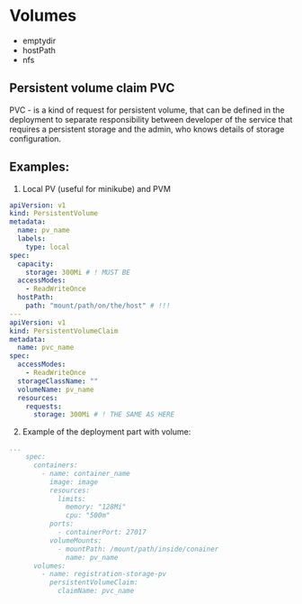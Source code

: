 # Volumes

- emptydir
- hostPath
- nfs

## Persistent volume claim PVC

PVC - is a kind of request for persistent volume, that can be defined in the deployment to separate responsibility between developer of the service that requires a persistent storage and the admin, who knows details of storage configuration.

## Examples:
1. Local PV (useful for minikube) and PVM
```yaml
apiVersion: v1
kind: PersistentVolume
metadata:
  name: pv_name
  labels:
    type: local
spec:
  capacity:
    storage: 300Mi # ! MUST BE
  accessModes:
    - ReadWriteOnce
  hostPath:
    path: "mount/path/on/the/host" # !!! 
---
apiVersion: v1
kind: PersistentVolumeClaim
metadata:
  name: pvc_name
spec:
  accessModes:
    - ReadWriteOnce
  storageClassName: ""
  volumeName: pv_name
  resources:
    requests:
      storage: 300Mi # ! THE SAME AS HERE

```

2. Example of the deployment part with volume:
```yaml
...
    spec:
      containers:
        - name: container_name
          image: image
          resources:
            limits:
              memory: "128Mi"
              cpu: "500m"
          ports:
            - containerPort: 27017
          volumeMounts:
            - mountPath: /mount/path/inside/conainer
              name: pv_name
      volumes:
        - name: registration-storage-pv
          persistentVolumeClaim:
            claimName: pvc_name
```